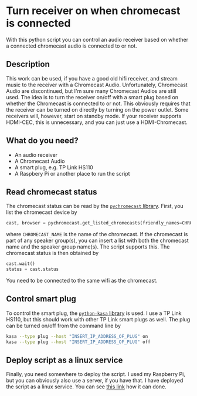 # Turn receiver on when chromecast is connected
With this python script you can control an audio receiver based on whether a connected chromecast audio is connected to or not. 

## Description
This work can be used, if you have a good old hifi receiver, and stream music to the receiver with a Chromecast Audio. Unfortunately, Chromecast Audio are discontinued, but I'm sure many Chromecast Audios are still used. The idea is to turn the receiver on/off with a smart plug based on whether the Chromecast is connected to or not. This obviously requires that the receiver can be turned on directly by turning on the power outlet. Some receivers will, however, start on standby mode. If your receiver supports HDMI-CEC, this is unnecessary, and you can just use a HDMI-Chromecast. 

## What do you need?
* An audio receiver
* A Chromecast Audio
* A smart plug, e.g. TP Link HS110
* A Raspbery Pi or another place to run the script

## Read chromecast status
The chromecast status can be read by the [`pychromecast` library](https://pypi.org/project/PyChromecast/). First, you list the chromecast device by
```python
cast, browser = pychromecast.get_listed_chromecasts(friendly_names=CHROMECAST_NAME)
```
where `CHROMECAST_NAME` is the name of the chromecast. If the chromecast is part of any speaker group(s), you can insert a list with both the chromecast name and the speaker group name(s). The script supports this. The chromecast status is then obtained by 
```python
cast.wait()
status = cast.status
```
You need to be connected to the same wifi as the chromecast.

## Control smart plug
To control the smart plug, the [`python-kasa` library](https://python-kasa.readthedocs.io/) is used. I use a TP Link HS110, but this should work with other TP Link smart plugs as well. The plug can be turned on/off from the command line by
```bash
kasa --type plug --host "INSERT_IP_ADDRESS_OF_PLUG" on
kasa --type plug --host "INSERT_IP_ADDRESS_OF_PLUG" off
```

## Deploy script as a linux service
Finally, you need somewhere to deploy the script. I used my Raspberry Pi, but you can obviously also use a server, if you have that. I have deployed the script as a linux service. You can see [this link](https://websofttechs.com/tutorials/how-to-setup-python-script-autorun-in-ubuntu-18-04/) how it can done.
